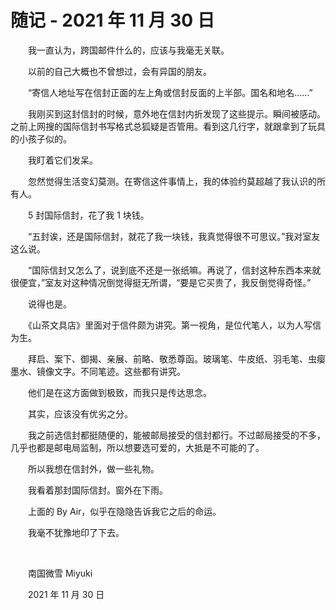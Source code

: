 # 随记 - 2021 年 11 月 30 日

　　我一直认为，跨国邮件什么的，应该与我毫无关联。

　　以前的自己大概也不曾想过，会有异国的朋友。

　　“寄信人地址写在信封正面的左上角或信封反面的上半部。国名和地名……”

　　我刚买到这封信封的时候，意外地在信封内折发现了这些提示。瞬间被感动。之前上网搜的国际信封书写格式总狐疑是否管用。看到这几行字，就跟拿到了玩具的小孩子似的。

　　我盯着它们发呆。

　　忽然觉得生活变幻莫测。在寄信这件事情上，我的体验约莫超越了我认识的所有人。

　　5 封国际信封，花了我 1 块钱。

　　“五封诶，还是国际信封，就花了我一块钱，我真觉得很不可思议。”我对室友这么说。

　　“国际信封又怎么了，说到底不还是一张纸嘛。再说了，信封这种东西本来就很便宜，”室友对这种情况倒觉得挺无所谓，“要是它买贵了，我反倒觉得奇怪。”

　　说得也是。

　　《山茶文具店》里面对于信件颇为讲究。第一视角，是位代笔人，以为人写信为生。

　　拜启、案下、御揭、亲展、前略、敬悉尊函。玻璃笔、牛皮纸、羽毛笔、虫瘿墨水、镜像文字。不同笔迹。这些都有讲究。

　　他们是在这方面做到极致，而我只是传达思念。

　　其实，应该没有优劣之分。

　　我之前选信封都挺随便的，能被邮局接受的信封都行。不过邮局接受的不多，几乎也都是邮电局监制，所以想要选可爱的，大抵是不可能的了。

　　所以我想在信封外，做一些礼物。

　　我看着那封国际信封。窗外在下雨。

　　上面的 By Air，似乎在隐隐告诉我它之后的命运。

　　我毫不犹豫地印了下去。

<br>

　　南国微雪 Miyuki

　　2021 年 11 月 30 日